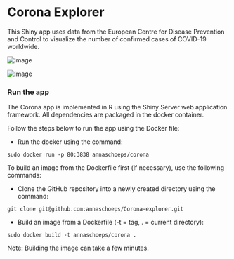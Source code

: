 # Corona Explorer

This Shiny app uses data from the European Centre for Disease Prevention and Control to visualize the number of confirmed cases of COVID-19 worldwide.

![image](https://user-images.githubusercontent.com/43906806/80989865-ceabd500-8e35-11ea-9eb1-ecb9c1c750b5.png)


![image](https://user-images.githubusercontent.com/43906806/80998499-5b10c480-8e43-11ea-9edf-3f9231e814ff.png)




### Run the app

The Corona app is implemented in R using the Shiny Server web application framework. All dependencies are packaged in the docker container.

Follow the steps below to run the app using the Docker file:

- Run the docker using the command:
```
sudo docker run -p 80:3838 annaschoeps/corona
```



To build an image from the Dockerfile first (if necessary), use the following commands:

- Clone the GitHub repository into a newly created directory using the command:
```
git clone git@github.com:annaschoeps/Corona-explorer.git
```

- Build an image from a Dockerfile (-t = tag, . = current directory):
```
sudo docker build -t annaschoeps/corona .
```
Note: Building the image can take a few minutes.

